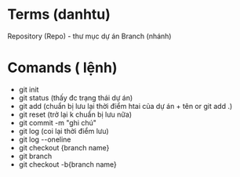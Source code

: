 # Terms (danhtu)

Repository (Repo) - thư mục dự án 
Branch (nhánh)

# Comands ( lệnh)

- git init 
- git status  (thấy đc trạng thái dự án)
- git add (chuẩn bị lưu lại thời điểm htai của dự án + tên or git add .)
- git reset (trở lại k chuẩn bị lưu nữa)
- git commit -m "ghi chú"
- git log (coi lại thời điểm lưu)
- git log --oneline 
- git checkout {branch name}
- git branch
- git checkout -b{branch name}